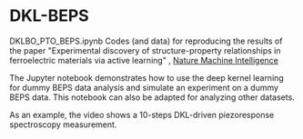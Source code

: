 # DKL-BEPS
DKLBO_PTO_BEPS.ipynb
Codes (and data) for reproducing the results of the paper "Experimental discovery of structure-property relationships in ferroelectric materials via active learning"
, [Nature Machine Intelligence](https://www.nature.com/articles/s42256-022-00460-0)

The Jupyter notebook demonstrates how to use the deep kernel learning for dummy BEPS data analysis and simulate an experiment on a dummy BEPS data. This notebook can also be adapted for analyzing other datasets.

As an example, the video shows a 10-steps DKL-driven piezoresponse spectroscopy measurement.


